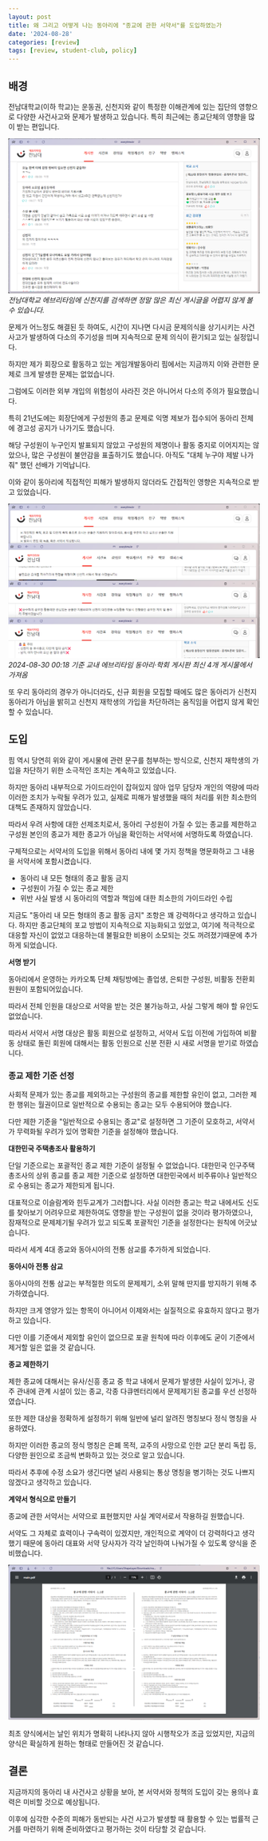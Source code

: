 ```yaml
---
layout: post
title: 왜 그리고 어떻게 나는 동아리에 "종교에 관한 서약서"를 도입하였는가
date: '2024-08-28'
categories: [review]
tags: [review, student-club, policy]
---
```


## 배경

전남대학교(이하 학교)는 운동권, 신천지와 같이 특정한 이해관계에 있는 집단의 영향으로 다양한 사건사고와 문제가 발생하고 있습니다. 특히 최근에는 종교단체의 영향을 많이 받는 편입니다.  

![](/static/posts/2024-08-28-why-i-introduced-agreement-about-religion/스크린샷%202024-08-30%20000336.png)  
_전남대학교 에브리타임에 신천지를 검색하면 정말 많은 최신 게시글을 어렵지 않게 볼 수 있습니다._

문제가 어느정도 해결된 듯 하여도, 시간이 지나면 다시금 문제의식을 상기시키는 사건사고가 발생하여 다소의 주기성을 띄며 지속적으로 문제 의식이 환기되고 있는 실정입니다.

하지만 제가 회장으로 활동하고 있는 게임개발동아리 핌에서는 지금까지 이와 관련한 문제로 크게 발생한 문제는 없었습니다.  

그럼에도 이러한 외부 개입의 위험성이 사라진 것은 아니어서 다소의 주의가 필요했습니다.

특히 21년도에는 회장단에게 구성원의 종교 문제로 익명 제보가 접수되어 동아리 전체에 경고성 공지가 나가기도 했습니다.  

해당 구성원이 누구인지 발표되지 않았고 구성원의 제명이나 활동 중지로 이어지지는 않았으나, 많은 구성원이 불안감을 표출하기도 했습니다. 아직도 "대체 누구야 제발 나가줘" 했던 선배가 기억납니다.

이와 같이 동아리에 직접적인 피해가 발생하지 않더라도 간접적인 영향은 지속적으로 받고 있었습니다.  

![](/static/posts/2024-08-28-why-i-introduced-agreement-about-religion/스크린샷%202024-08-30%20001724.png)  
_2024-08-30 00:18 기준 교내 에브리타임 동아리·학회 게시판 최신 4개 게시물에서 가져옴_

또 우리 동아리의 경우가 아니더라도, 신규 회원을 모집할 때에도 많은 동아리가 신천지 동아리가 아님을 밝히고 신천지 재학생의 가입을 차단하려는 움직임을 어렵지 않게 확인할 수 있습니다.  

## 도입

핌 역시 당연히 위와 같이 게시물에 관련 문구를 첨부하는 방식으로, 신천지 재학생의 가입을 차단하기 위한 소극적인 조치는 계속하고 있었습니다.  

하지만 동아리 내부적으로 가이드라인이 잡혀있지 않아 업무 담당자 개인의 역량에 따라 이러한 조치가 누락될 우려가 있고, 실제로 피해가 발생했을 때의 처리를 위한 최소한의 대책도 존재하지 않았습니다.

따라서 우려 사항에 대한 선제조치로서, 동아리 구성원이 가질 수 있는 종교를 제한하고 구성원 본인의 종교가 제한 종교가 아님을 확인하는 서약서에 서명하도록 하였습니다.

구체적으로는 서약서의 도입을 위해서 동아리 내에 몇 가지 정책을 명문화하고 그 내용을 서약서에 포함시켰습니다.

- 동아리 내 모든 형태의 종교 활동 금지
- 구성원이 가질 수 있는 종교 제한
- 위반 사실 발생 시 동아리의 역할과 책임에 대한 최소한의 가이드라인 수립

지금도 "동아리 내 모든 형태의 종교 활동 금지" 조항은 꽤 강력하다고 생각하고 있습니다. 하지만 종교단체의 포교 방법이 지속적으로 지능화되고 있었고, 여기에 적극적으로 대응할 자신이 없었고 대응하는데 불필요한 비용이 소모되는 것도 꺼려졌기때문에 추가하게 되었습니다.

**서명 받기**

동아리에서 운영하는 카카오톡 단체 채팅방에는 졸업생, 은퇴한 구성원, 비활동 전환회원원이 포함되어있습니다.  

따라서 전체 인원을 대상으로 서약을 받는 것은 불가능하고, 사실 그렇게 해야 할 유인도 없었습니다.  

따라서 서약서 서명 대상은 활동 회원으로 설정하고, 서약서 도입 이전에 가입하여 비활동 상태로 돌린 회원에 대해서는 활동 인원으로 신분 전환 시 새로 서명을 받기로 하였습니다.

### 종교 제한 기준 선정

사회적 문제가 있는 종교를 제외하고는 구성원의 종교를 제한할 유인이 없고, 그러한 제한 행위는 월권이므로 일반적으로 수용되는 종교는 모두 수용되어야 했습니다.  

다만 제한 기준을 "일반적으로 수용되는 종교"로 설정하면 그 기준이 모호하고, 서약서가 무력화될 우려가 있어 명확한 기준을 설정해야 했습니다.

**대한민국 주택총조사 활용하기**  

단일 기준으로는 포괄적인 종교 제한 기준이 설정될 수 없었습니다. 대한민국 인구주택총조사의 상위 종교를 종교 제한 기준으로 설정하면 대한민국에서 비주류이나 일반적으로 수용되는 종교가 제한되게 됩니다.  

대표적으로 이슬람계와 힌두교계가 그러합니다. 사실 이러한 종교는 학교 내에서도 신도를 찾아보기 어려우므로 제한하여도 영향을 받는 구성원이 없을 것이라 평가하였으나, 잠재적으로 문제제기될 우려가 있고 되도록 포괄적인 기준을 설정한다는 원칙에 어긋났습니다.  

따라서 세계 4대 종교와 동아시아의 전통 삼교를 추가하게 되었습니다.  

**동아시아 전통 삼교**  

동아시아의 전통 삼교는 부적절한 의도의 문제제기, 소위 말해 딴지를 방지하기 위해 추가하였습니다.  

하지만 크게 영양가 있는 항목이 아니어서 이제와서는 실질적으로 유효하지 않다고 평가하고 있습니다.  

다만 이를 기준에서 제외할 유인이 없으므로 포괄 원칙에 따라 이후에도 굳이 기준에서 제거할 일은 없을 것 같습니다.  

**종교 제한하기**

제한 종교에 대해서는 유사/신흥 종교 중 학교 내에서 문제가 발생한 사실이 있거나, 광주 관내에 관계 시설이 있는 종교, 각종 다큐멘터리에서 문제제기된 종교를 우선 선정하였습니다.  

또한 제한 대상을 정확하게 설정하기 위해 일반에 널리 알려진 명칭보다 정식 명칭을 사용하였다.  

하지만 이러한 종교의 정식 명칭은 은폐 목적, 교주의 사망으로 인한 교단 분리 독립 등, 다양한 원인으로 조금씩 변화하고 있는 것으로 알고 있습니다.  

따라서 추후에 수정 소요가 생긴다면 널리 사용되는 통상 명칭을 병기하는 것도 나쁘지 않겠다고 생각하고 있습니다.  

**계약서 형식으로 만들기**

종교에 관한 서약서는 서약으로 표현했지만 사실 계약서로서 작용하길 원했습니다.  

서약도 그 자체로 효력이나 구속력이 있겠지만, 개인적으로 계약이 더 강력하다고 생각했기 때문에 동아리 대표와 서약 당사자가 각각 날인하여 나눠가질 수 있도록 양식을 준비했습니다.  

![](/static/posts/2024-08-28-why-i-introduced-agreement-about-religion/스크린샷%202024-08-30%20003746.png)  

최초 양식에서는 날인 위치가 명확히 나타나지 않아 시행착오가 조금 있었지만, 지금의 양식은 확실하게 원하는 형태로 만들어진 것 같습니다.  

## 결론

지금까지의 동아리 내 사건사고 상황을 보아, 본 서약서와 정책의 도입이 갖는 용의나 효력은 미비할 것으로 예상됩니다.  

이후에 심각한 수준의 피해가 동반되는 사건 사고가 발생할 때 활용할 수 있는 법률적 근거를 마련하기 위해 준비하였다고 평가하는 것이 타당할 것 같습니다.
